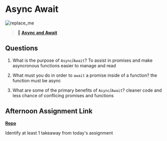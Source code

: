 # Async Await

![replace_me](https://codeworks.blob.core.windows.net/public/assets/img/illustrations/placeholder.svg)

> **📖 [Async and Await](https://codeworksacademy.com/fs-student-guide/resources/wk4/03-Async-Await)**

## Questions

1. What is the purpose of `Async`/`Await`?
To assist in promises and make asyncronous functions easier to manage and read

2. What must you do in order to  `await` a promise inside of a function?
the function must be async

3. What are some of the primary benefits of `Async`/`Await`?
cleaner code and less chance of conflicing promises and functions

## Afternoon Assignment Link

**[Repo](https://github.com/AustinDye/Pokemans)**

Identify at least 1 takeaway from today's assignment

